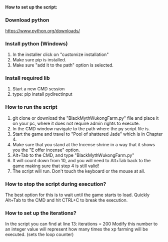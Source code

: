 #### How to set up the script:

### Download python
https://www.python.org/downloads/

### Install python (Windows)
1. In the installer click on "customize installation"
2. Make sure pip is installed. 
3. Make sure "add it to the path" option is selected.


### Install required lib
1. Start a new CMD session
2. type: pip install pydirectinput

### How to run the script
1. git clone or download the "BlackMythWukongFarm.py" file and place it on your pc, where it does not require admin rights to execute.
2. In the CMD window navigate to the path where the py script file is.
3. Start the game and travel to "Pool of shattered Jade" which is in Chapter 4.
4. Make sure that you stand at the Incense shrine in a way that it shows you the "E offer incense" option.
5. Alt+Tab to the CMD, and type "BlackMythWukongFarm.py"
6. It will count down from 10, and you will need to Alt+Tab back to the game making sure that step 4 is still valid!
7. The script will run. Don't touch the keyboard or the mouse at all.

### How to stop the script during execution?
The best option for this is to wait until the game starts to load. 
Quickly Alt+Tab to the CMD and hit CTRL+C to break the execution.

### How to set up the iterations?
In the script you can find at line 13:
iterations = 200
Modify this number to an integer value will represent how many times the xp farming will be executed. (sets the loop counter)
